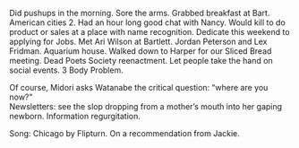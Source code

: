 Did pushups in the morning. Sore the arms. Grabbed breakfast at Bart. American cities 2\. Had an hour long good chat with Nancy. Would kill to do product or sales at a place with name recognition. Dedicate this weekend to applying for Jobs. Met Ari Wilson at Bartlett. Jordan Peterson and Lex Fridman. Aquarium house. Walked down to Harper for our Sliced Bread meeting. Dead Poets Society reenactment. Let people take the hand on social events. 3 Body Problem.

Of course, Midori asks Watanabe the critical question: “where are you now?”  
Newsletters: see the slop dropping from a mother’s mouth into her gaping newborn. Information regurgitation.

Song: Chicago by Flipturn. On a recommendation from Jackie.